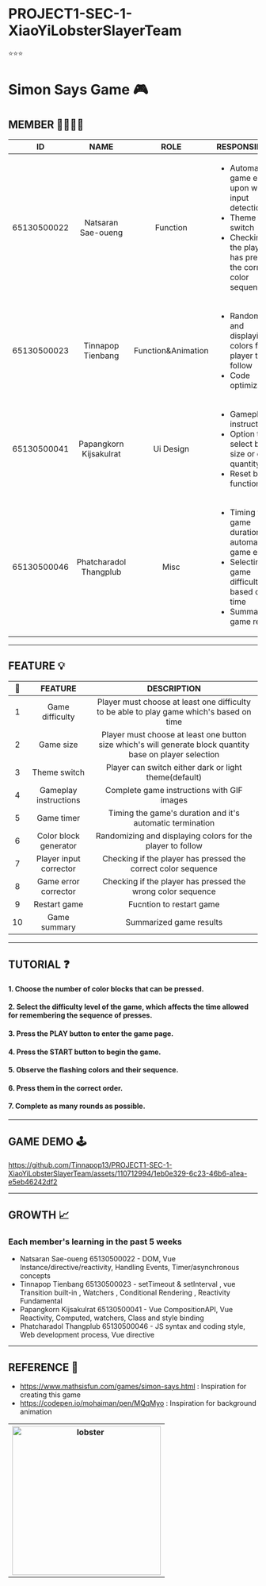 # PROJECT1-SEC-1-XiaoYiLobsterSlayerTeam
⭐⭐⭐

# Simon Says Game 🎮

 ## MEMBER 👨‍👨‍👦‍👦
|    **ID**   |    **NAME**    |      **ROLE**      | **RESPONSIBILITY** | **%** |
|:-----------:|:--------------:|:------------------:|--------------------|-------|
| 65130500022 | Natsaran Sae-oueng | Function           | <ul><li>Automatic game ending upon wrong input detection</li>  <li>Theme switch</li> <li>Checking if the player has pressed the correct color sequence</li> </ul>  	 | 25% |
| 65130500023 | Tinnapop Tienbang  | Function&Animation | <ul> <li>Randomizing and displaying colors for the player to follow</li> <li>Code optimization</li> </ul>  |  25%     |
| 65130500041 | Papangkorn Kijsakulrat | Ui Design          | <ul> <li>Gameplay instructions</li> <li>Option to select button size or color quantity</li> <li>Reset button functionality</li>  </ul> |  25%    |
| 65130500046 | Phatcharadol Thangplub  |  Misc   | <ul>  <li> Timing the game duration and automatic game ending </li>  <li> Selecting game difficulty based on time </li> <li> Summarized game results</li> </ul>| 25%|
---

## FEATURE 💡
|  📍 |                        **FEATURE**                       | **DESCRIPTION** |
|:--:|:-------------------------------------------------------------:|:---------------:|
|  1 | Game difficulty  | Player must choose at least one difficulty to be able to play game which's based on time |
|  2 | Game size  | Player must choose at least one button size which's will generate block quantity base on player selection |
| 3  | Theme switch   |  Player can switch either dark or light theme(default)  |
| 4  | Gameplay instructions   |  Complete game instructions with GIF images  |
| 5  | Game timer  | Timing the game's duration and it's automatic termination |
| 6  | Color block generator | Randomizing and displaying colors for the player to follow |
| 7  | Player input corrector | Checking if the player has pressed the correct color sequence |
| 8  | Game error corrector  | Checking if the player has pressed the wrong color sequence  |
| 9  | Restart game  | Fucntion to restart game  |
| 10 | Game summary | Summarized game results    |
---

## TUTORIAL ❓ 
#### 1. Choose the number of color blocks that can be pressed.
#### 2. Select the difficulty level of the game, which affects the time allowed for remembering the sequence of presses.
#### 3. Press the PLAY button to enter the game page.
#### 4. Press the START button to begin the game.
#### 5. Observe the flashing colors and their sequence.
#### 6. Press them in the correct order.
#### 7. Complete as many rounds as possible.
--- 

## GAME DEMO 🕹️

https://github.com/Tinnapop13/PROJECT1-SEC-1-XiaoYiLobsterSlayerTeam/assets/110712994/1eb0e329-6c23-46b6-a1ea-e5eb46242df2

---

## GROWTH 📈
### Each member's learning in the past 5 weeks 
- Natsaran Sae-oueng 65130500022 - DOM, Vue Instance/directive/reactivity, Handling Events, Timer/asynchronous concepts
- Tinnapop Tienbang 65130500023 - setTimeout & setInterval , vue Transition built-in , Watchers , Conditional Rendering , Reactivity Fundamental
- Papangkorn Kijsakulrat 65130500041 - Vue CompositionAPI, Vue Reactivity, Computed, watchers, Class and style binding
- Phatcharadol Thangplub 65130500046 - JS syntax and coding style, Web development process, Vue directive

---

## REFERENCE 📑
- https://www.mathsisfun.com/games/simon-says.html : Inspiration for creating this game
- https://codepen.io/mohaiman/pen/MQqMyo : Inspiration for background animation 


<table align=center>
  <th>
    <img src="https://cdn.discordapp.com/attachments/1196805209381404682/1200079939706302576/Z.png?ex=65c4e08a&is=65b26b8a&hm=7b9c6f2bf49d2006dac6f93cfc10ce7daefa398d3f0f61ed0090bdc2e90552a6&" height="300" width="300" alt="lobster">
  </th>
</table>
